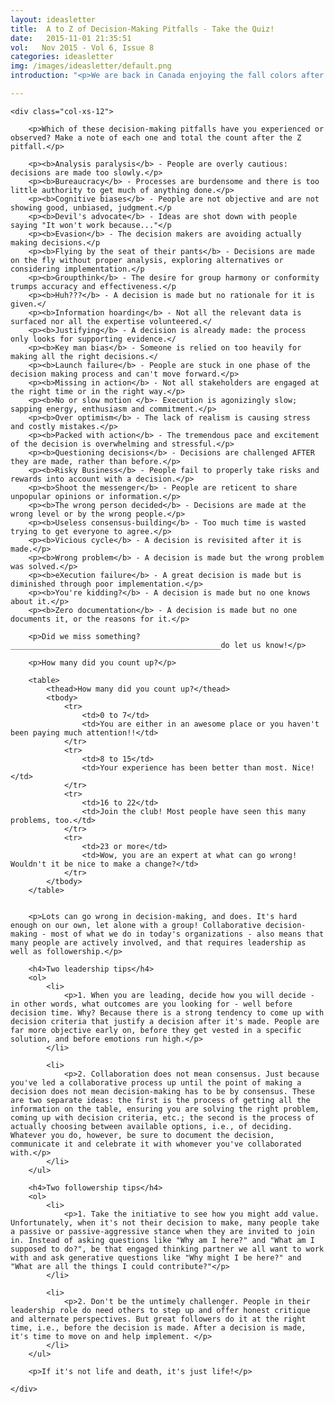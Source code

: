 ```yaml
---
layout: ideasletter
title:  A to Z of Decision-Making Pitfalls - Take the Quiz!
date:   2015-11-01 21:35:51
vol:   Nov 2015 - Vol 6, Issue 8
categories: ideasletter
img: /images/ideasletter/default.png
introduction: "<p>We are back in Canada enjoying the fall colors after an amazing time travelling and doing many workshops with wonderfully engaged and appreciative participants. We are happy to report that contemporary ideas of dynamic leadership and followership are being embraced all over the globe with all different types of organizations - from schools in South Africa to European banks. Organizations want more collaboration and fuller engagement. People want more influence and to make a difference.</p><p>This month's ideasletter examines the leadership/followership dynamic in collaborative decision making. How are you showing up in both your roles?</p><p>Generatively, </p><p>Samantha & Marc</p><br><p><i>Leadership Is Half The Story</i> available now in bookstores and online bookstores all over.</p>"

---
```


<div class="col-xs-12">

	<div class="col-xs-12">

		<p>Which of these decision-making pitfalls have you experienced or observed? Make a note of each one and total the count after the Z pitfall.</p>
		
		<p><b>Analysis paralysis</b> - People are overly cautious: decisions are made too slowly.</p>
		<p><b>Bureaucracy</b> - Processes are burdensome and there is too little authority to get much of anything done.</p>
		<p><b>Cognitive biases</b> - People are not objective and are not showing good, unbiased, judgment.</p
		<p><b>Devil's advocate</b> - Ideas are shot down with people saying "It won't work because..."</p
		<p><b>Evasion</b> - The decision makers are avoiding actually making decisions.</p
		<p><b>Flying by the seat of their pants</b> - Decisions are made on the fly without proper analysis, exploring alternatives or considering implementation.</p
		<p><b>Groupthink</b> - The desire for group harmony or conformity trumps accuracy and effectiveness.</p
		<p><b>Huh???</b> - A decision is made but no rationale for it is given.</
		<p><b>Information hoarding</b> - Not all the relevant data is surfaced nor all the expertise volunteered.</
		<p><b>Justifying</b> - A decision is already made: the process only looks for supporting evidence.</
		<p><b>Key man bias</b> - Someone is relied on too heavily for making all the right decisions.</
		<p><b>Launch failure</b> - People are stuck in one phase of the decision making process and can't move forward.</p>
		<p><b>Missing in action</b> - Not all stakeholders are engaged at the right time or in the right way.</p>
		<p><b>No or slow motion </b>- Execution is agonizingly slow; sapping energy, enthusiasm and commitment.</p>
		<p><b>Over optimism</b> - The lack of realism is causing stress and costly mistakes.</p>
		<p><b>Packed with action</b> - The tremendous pace and excitement of the decision is overwhelming and stressful.</p>
		<p><b>Questioning decisions</b> - Decisions are challenged AFTER they are made, rather than before.</p>
		<p><b>Risky Business</b> - People fail to properly take risks and rewards into account with a decision.</p>
		<p><b>Shoot the messenger</b> - People are reticent to share unpopular opinions or information.</p>
		<p><b>The wrong person decided</b> - Decisions are made at the wrong level or by the wrong people.</p>
		<p><b>Useless consensus-building</b> - Too much time is wasted trying to get everyone to agree.</p>
	 	<p><b>Vicious cycle</b> - A decision is revisited after it is made.</p>
	 	<p><b>Wrong problem</b> - A decision is made but the wrong problem was solved.</p>
	 	<p><b>eXecution failure</b> - A great decision is made but is diminished through poor implementation.</p>
	 	<p><b>You're kidding?</b> - A decision is made but no one knows about it.</p>
	 	<p><b>Zero documentation</b> - A decision is made but no one documents it, or the reasons for it.</p>

	 	<p>Did we miss something?  _______________________________________________do let us know!</p>

		<p>How many did you count up?</p>

		<table>
			<thead>How many did you count up?</thead>
			<tbody>
				<tr>
					<td>0 to 7</td>
					<td>You are either in an awesome place or you haven't been paying much attention!!</td>
				</tr>
				<tr>
					<td>8 to 15</td>
					<td>Your experience has been better than most. Nice!</td>
				</tr>
				<tr>
					<td>16 to 22</td>
					<td>Join the club! Most people have seen this many problems, too.</td>
				</tr>
				<tr>
					<td>23 or more</td>
					<td>Wow, you are an expert at what can go wrong! Wouldn't it be nice to make a change?</td>
				</tr>
			</tbody>
		</table>


		<p>Lots can go wrong in decision-making, and does. It's hard enough on our own, let alone with a group! Collaborative decision-making - most of what we do in today's organizations - also means that many people are actively involved, and that requires leadership as well as followership.</p>

		<h4>Two leadership tips</h4>
		<ol>
			<li>
				<p>1. When you are leading, decide how you will decide - in other words, what outcomes are you looking for - well before decision time. Why? Because there is a strong tendency to come up with decision criteria that justify a decision after it's made. People are far more objective early on, before they get vested in a specific solution, and before emotions run high.</p>
			</li>

			<li>
				<p>2. Collaboration does not mean consensus. Just because you've led a collaborative process up until the point of making a decision does not mean decision-making has to be by consensus. These are two separate ideas: the first is the process of getting all the information on the table, ensuring you are solving the right problem, coming up with decision criteria, etc.; the second is the process of actually choosing between available options, i.e., of deciding. Whatever you do, however, be sure to document the decision, communicate it and celebrate it with whomever you've collaborated with.</p>
			</li>
		</ul>

		<h4>Two followership tips</h4>
		<ol>
			<li>
				<p>1. Take the initiative to see how you might add value. Unfortunately, when it's not their decision to make, many people take a passive or passive-aggressive stance when they are invited to join in. Instead of asking questions like "Why am I here?" and "What am I supposed to do?", be that engaged thinking partner we all want to work with and ask generative questions like "Why might I be here?" and "What are all the things I could contribute?"</p>
			</li>

			<li>
				<p>2. Don't be the untimely challenger. People in their leadership role do need others to step up and offer honest critique and alternate perspectives. But great followers do it at the right time, i.e., before the decision is made. After a decision is made, it's time to move on and help implement. </p>
			</li>
		</ul>
		 
		<p>If it's not life and death, it's just life!</p>
 
	</div>
</div>
